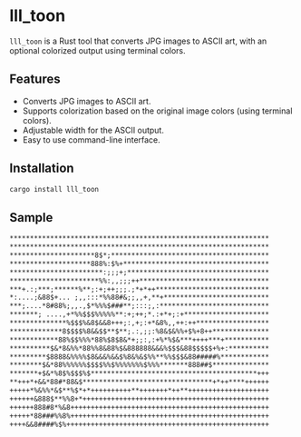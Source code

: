 # lll_toon

`lll_toon` is a Rust tool that converts JPG images to ASCII art, with an optional colorized output using terminal colors.

## Features

- Converts JPG images to ASCII art.
- Supports colorization based on the original image colors (using terminal colors).
- Adjustable width for the ASCII output.
- Easy to use command-line interface.

## Installation

```sh
cargo install lll_toon
```

## Sample

```txt
****************************************************************
****************************************************************
*********************8$*;***************************************
********************888%:$%+************************************
***********************:;;;+;***********************************
**********************%%:,,;;;++********************************
***+.:;***;******%**;:+;++;;;.;*+*++****************************
*:....;&88$+... ;,,:::*%%88#&;;,,+,**+**************************
***;....*8#88%;,,.,$*%%%$###**;:::;,:***************************
*******; ....,+*%%$$$%%%%%**:+;++;*.:+*+;:+*********************
**************%$$$%&8$&&8+++;:,+;:+*&8%,,++:++******************
*************8$$$$%8&&$$**$**;.:,;;:%8&$&%%+$%+8++**************
************88%$$%%%*88%$8$8&*+;;:,:+%*%$&***++++***+***********
**********$&*8&%%*88%%8&88%$&888888&&&%$$$&88$$$$$+%+:**********
*********$8888&%%%%$8&&&%&&$%8&%&$%%**%%$$$&88#####%************
********$&*88%%%%%%$$$$%%$%%%%%%%$%%%*******888##$**************
*******+$&*%8$%$$$%$*****************************************+++
**+++*+&&*88#*88&$********************************+*++****++++++
+++++*%&%%*&$**%$*+*++++++++++**+++++++*++**++++++++++++++++++++
++++++&888$**%%8+*++++++++++++++++++++++++++++++++++++++++++++++
++++++888#8*%&8+++++++++++++++++++++++++++++++++++++++++++++++++
+++++*88###%%8%+++++++++++++++++++++++++++++++++++++++++++++++++
++++&&8####%$%++++++++++++++++++++++++++++++++++++++++++++++++++
```
